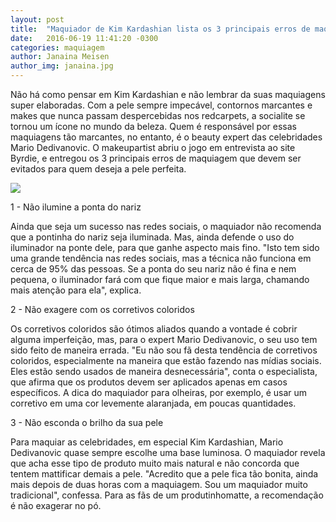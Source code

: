 ```yaml
---
layout: post
title:  "Maquiador de Kim Kardashian lista os 3 principais erros de maquiagem: Saiba como evitá-los"
date:   2016-06-19 11:41:20 -0300
categories: maquiagem
author: Janaina Meisen
author_img: janaina.jpg
---
```


Não há como pensar em Kim Kardashian e não lembrar da suas maquiagens super elaboradas. Com a pele sempre impecável, contornos marcantes e makes que nunca passam despercebidas nos redcarpets, a socialite se tornou um ícone no mundo da beleza. Quem é responsável por essas maquiagens tão marcantes, no entanto, é o beauty expert das celebridades Mario Dedivanovic. O makeupartist abriu o jogo em entrevista ao site Byrdie, e entregou os 3 principais erros de maquiagem que devem ser evitados para quem deseja a pele perfeita. 

![](http://www.alessandrostein.com/blog-fashion-hug/images/posts/janaina1.png)

1 - Não ilumine a ponta do nariz

Ainda que seja um sucesso nas redes sociais, o maquiador não recomenda que a pontinha do nariz seja iluminada. Mas, ainda defende o uso do iluminador na ponte dele, para que ganhe aspecto mais fino. "Isto tem sido uma grande tendência nas redes sociais, mas a técnica não funciona em cerca de 95% das pessoas. Se a ponta do seu nariz não é fina e nem pequena, o iluminador fará com que fique maior e mais larga, chamando mais atenção para ela", explica.

2 - Não exagere com os corretivos coloridos

Os corretivos coloridos são ótimos aliados quando a vontade é cobrir alguma imperfeição, mas, para o expert Mario Dedivanovic, o seu uso tem sido feito de maneira errada. "Eu não sou fã desta tendência de corretivos coloridos, especialmente na maneira que estão fazendo nas mídias sociais. Eles estão sendo usados de maneira desnecessária", conta o especialista, que afirma que os produtos devem ser aplicados apenas em casos específicos. A dica do maquiador para olheiras, por exemplo, é usar um corretivo em uma cor levemente alaranjada, em poucas quantidades.

3 - Não esconda o brilho da sua pele

Para maquiar as celebridades, em especial Kim Kardashian, Mario Dedivanovic quase sempre escolhe uma base luminosa. O maquiador revela que acha esse tipo de produto muito mais natural e não concorda que tentem mattificar demais a pele. "Acredito que a pele fica tão bonita, ainda mais depois de duas horas com a maquiagem. Sou um maquiador muito tradicional", confessa. Para as fãs de um produtinhomatte, a recomendação é não exagerar no pó.
